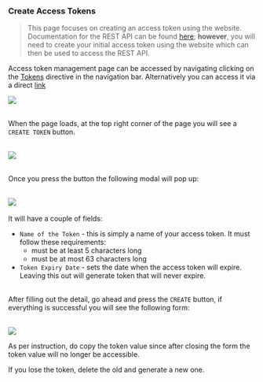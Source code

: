 ### Create Access Tokens
> This page focuses on creating an access token using the website. Documentation for the REST API can be found [here](/api-docs/?urls.primaryName=warden#/Access%20Tokens/postTokens); **however**, you will need to create your initial access token using the website which can then be used to access the REST API.

Access token management page can be accessed by navigating clicking on the [Tokens](/app/tokens) directive in the navigation bar. Alternatively you can access it via a direct [link](/app/tokens)

[![](/static/docs/access_tokens/tokens_navbar_location.png)](/static/docs/access_tokens/tokens_navbar_location.png)

&nbsp;  
When the page loads, at the top right corner of the  page you will see a `CREATE TOKEN` button.

&nbsp;  
[![](/static/docs/access_tokens/tokens_create_location.png)](/static/docs/access_tokens/tokens_create_location.png)

&nbsp;  
Once you press the button the following modal will pop up:

&nbsp;  
[![](/static/docs/access_tokens/tokens_create_modal.png)](/static/docs/access_tokens/tokens_create_modal.png)
&nbsp;  

It will have a couple of fields:
- `Name of the Token` - this is simply a name of your access token. It must follow these requirements:
    - must be at least 5 characters long
    - must be at most 63 characters long
- `Token Expiry Date` - sets the date when the access token will expire. Leaving this out will generate token that will never expire.

&nbsp;  
After filling out the detail, go ahead and press the `CREATE` button, if everything is successful you will see the following form:

&nbsp;  
[![](/static/docs/access_tokens/tokens_post_create.png)](/static/docs/access_tokens/tokens_post_create.png)

As per instruction, do copy the token value since after closing the form the token value will no longer be accessible.

If you lose the token, delete the old and generate a new one. 